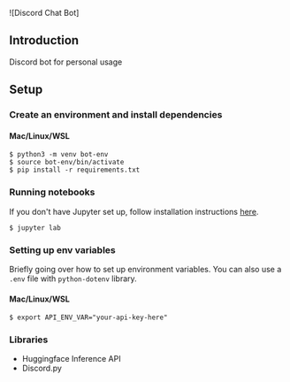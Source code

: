 ![Discord Chat Bot]

## Introduction

Discord bot for personal usage

## Setup

### Create an environment and install dependencies

#### Mac/Linux/WSL

```
$ python3 -m venv bot-env
$ source bot-env/bin/activate
$ pip install -r requirements.txt
```

### Running notebooks

If you don't have Jupyter set up, follow installation instructions [here](https://jupyter.org/install).

```
$ jupyter lab
```

### Setting up env variables

Briefly going over how to set up environment variables. You can also
use a `.env` file with `python-dotenv` library.

#### Mac/Linux/WSL

```
$ export API_ENV_VAR="your-api-key-here"
```

### Libraries

- Huggingface Inference API
- Discord.py
